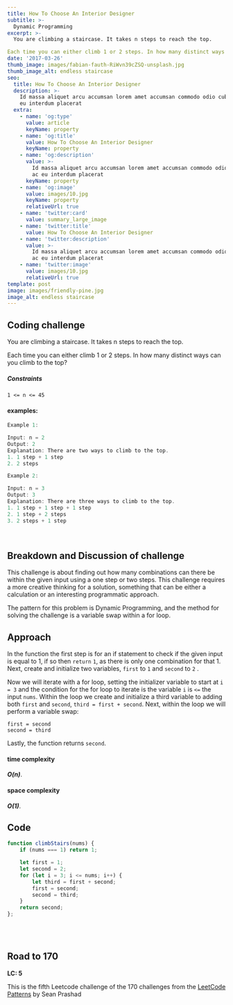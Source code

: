 ```yaml
---
title: How To Choose An Interior Designer
subtitle: >-
  Dynamic Programming
excerpt: >-
  You are climbing a staircase. It takes n steps to reach the top.

Each time you can either climb 1 or 2 steps. In how many distinct ways can you climb to the top?
date: '2017-03-26'
thumb_image: images/fabian-fauth-RiWvn39cZSQ-unsplash.jpg
thumb_image_alt: endless staircase
seo:
  title: How To Choose An Interior Designer
  description: >-
    Id massa aliquet arcu accumsan lorem amet accumsan commodo odio cubilia ac
    eu interdum placerat
  extra:
    - name: 'og:type'
      value: article
      keyName: property
    - name: 'og:title'
      value: How To Choose An Interior Designer
      keyName: property
    - name: 'og:description'
      value: >-
        Id massa aliquet arcu accumsan lorem amet accumsan commodo odio cubilia
        ac eu interdum placerat
      keyName: property
    - name: 'og:image'
      value: images/10.jpg
      keyName: property
      relativeUrl: true
    - name: 'twitter:card'
      value: summary_large_image
    - name: 'twitter:title'
      value: How To Choose An Interior Designer
    - name: 'twitter:description'
      value: >-
        Id massa aliquet arcu accumsan lorem amet accumsan commodo odio cubilia
        ac eu interdum placerat
    - name: 'twitter:image'
      value: images/10.jpg
      relativeUrl: true
template: post
image: images/friendly-pine.jpg
image_alt: endless staircase
---
```


## Coding challenge

You are climbing a staircase. It takes n steps to reach the top.

Each time you can either climb 1 or 2 steps. In how many distinct ways can you climb to the top?

##### Constraints


`1 <= n <= 45
`

#### examples:


```javascript
Example 1:

Input: n = 2
Output: 2
Explanation: There are two ways to climb to the top.
1. 1 step + 1 step
2. 2 steps

Example 2:

Input: n = 3
Output: 3
Explanation: There are three ways to climb to the top.
1. 1 step + 1 step + 1 step
2. 1 step + 2 steps
3. 2 steps + 1 step
```
<br>

## Breakdown and Discussion of challenge

This challenge is about finding out how many combinations can there be within the given input using a one step or two steps. This challenge requires a more creative thinking for a solution, something that can be either a calculation or an interesting programmatic approach.

The pattern for this problem is Dynamic Programming, and the method for solving the challenge is a variable swap within a for loop.


## Approach

In the function the first step is for an if statement to check if the given input is equal to 1, if so then `return` `1`, as there is only  one combination for that 1. Next, create and initialize two variables, `first` to `1` and `second` to `2` . 

Now we will iterate with a for loop, setting the initializer variable to start at `i = 3` and the condition for the for loop to iterate is the variable `i` is `<=` the input `nums`. Within the loop we create and initialize a third variable to adding both `first` and `second`, `third = first + second`. Next, within the loop we will perform a variable swap:

`first = second` <br>
`second = third`

Lastly, the function returns `second`.


#### time complexity

 _**O(n)**_.

#### space complexity

_***O(1)***_.

## Code

```javascript
function climbStairs(nums) {
    if (nums === 1) return 1;

    let first = 1;
    let second = 2;
    for (let i = 3; i <= nums; i++) {
        let third = first + second;
        first = second;
        second = third;
    }
    return second;
};
```

<br>
<br>

## Road to 170

**LC: 5**

This is the fifth Leetcode challenge of the 170 challenges from the [LeetCode Patterns](https://seanprashad.com/leetcode-patterns/) by Sean Prashad